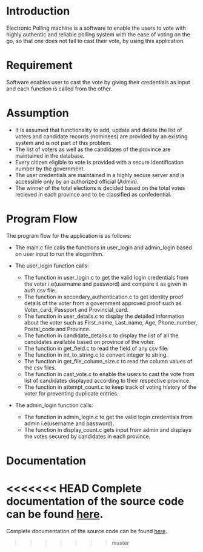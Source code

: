 # Introduction

Electronic Polling machine is a software to enable the users to vote with highly authentic and reliable polling system with the ease of voting on the go, so that one does not fail to cast their vote, by using this application.

# Requirement

Software enables user to cast the vote by giving their credentials as input and each function is called from the other.

# Assumption

- It is assumed that functionality to add, update and delete the list of voters and candidate records (nominees) are provided by an existing system and is not part of this problem.
- The list of voters as well as the candidates of the province are maintained in the database.
- Every citizen eligible to vote is provided with a secure identification number by the government.
- The user credentials are maintained in a highly secure server and is accessible only by an authorized official (Admin).
- The winner of the total elections is decided based on the total votes recieved in each province and to be classified as confedential.


# Program Flow

The program flow for the application is as follows:


- The main.c file calls the functions in user_login and admin_login based on user input to run the alogorithm.
- The user_login function calls:
  - The function in user_login.c to get the valid login credentials from the voter i.e(username and password) and compare it as given in auth.csv file.
  - The function in secondary_authentication.c to get identity proof details of the voter from a government approved proof such as Voter_card, Passport and Provincial_card.
  - The function in user_details.c to display the detailed information about the voter such as First_name, Last_name, Age, Phone_number, Postal_code and Province.
  - The function in candidate_details.c to display the list of all the candidates available based on province of the voter.
  - The function in get_field.c to read the field of any csv file.
  - The function in int_to_string.c to convert integer to string.
  - The function in get_file_column_size.c to read the column values of the csv files.
  - The function in cast_vote.c to enable the users to cast the vote from list of candidates displayed according to their respective province.
  - The function in attempt_count.c to keep track of voting history of the voter for preventing duplicate entries.

- The admin_login function calls:
  - The function in admin_login.c to get the valid login credentials from admin i.e(username and password).
  - The function in display_count.c gets input from admin and displays the votes secured by candidates in each province.
 

# Documentation

<<<<<<< HEAD
Complete documentation of the source code can be found [here](https://github.com/Epolling/Electronic_Polling_system/tree/dev/doc/html/index.html).
=======
Complete documentation of the source code can be found [here](https://github.com/Epolling/Electronic_Polling_system/blob/master/doc/html/index.html).
>>>>>>> master
